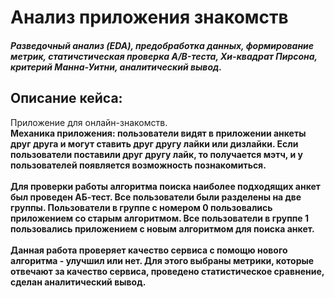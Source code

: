 # Анализ приложения знакомств
##### Разведочный анализ (EDA), предобработка данных, формирование метрик, статичстическая проверка A/B-теста, Хи-квадрат Пирсона, критерий Манна-Уитни, аналитический вывод.
## Описание кейса: 
Приложение для онлайн-знакомств. <br>
<b>Механика приложения<b>: пользователи видят в приложении анкеты друг друга и могут ставить друг другу лайки или дизлайки. Если пользователи поставили друг другу лайк, то получается мэтч, и у пользователей появляется возможность познакомиться. <br><br>
Для проверки работы алгоритма поиска наиболее подходящих анкет был проведен АБ-тест. Все пользователи были разделены на две группы. Пользователи в группе с номером 0 пользовались приложением со старым алгоритмом. Все пользователи в группе 1 пользовались приложением с новым алгоритмом для поиска анкет.<br><br>
Данная работа проверяет качество сервиса с помощю нового алгоритма - улучшил или нет. 
Для этого выбраны метрики, которые отвечают за качество сервиса, проведено статистическое сравнение, сделан аналитический вывод.
